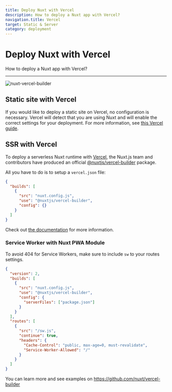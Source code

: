 ```yaml
---
title: Deploy Nuxt with Vercel
description: How to deploy a Nuxt app with Vercel?
navigation.title: Vercel
target: Static & Server
category: deployment
---
```

# Deploy Nuxt with Vercel

How to deploy a Nuxt app with Vercel?

---

![nuxt-vercel-builder](https://user-images.githubusercontent.com/904724/61308402-7a752d00-a7f0-11e9-9502-23731ccd00fd.png)


## Static site with Vercel

If you would like to deploy a static site on Vercel, no configuration is necessary. Vercel will detect that you are using Nuxt and will enable the correct settings for your deployment. For more information, see [this Vercel guide](https://vercel.com/guides/deploying-nuxtjs-with-vercel).

## SSR with Vercel

To deploy a serverless Nuxt runtime with [Vercel](https://vercel.com), the Nuxt.js team and contributors have produced an official [@nuxtjs/vercel-builder](https://github.com/nuxt/vercel-builder) package.

All you have to do is to setup a `vercel.json` file:

```json
{
  "builds": [
    {
      "src": "nuxt.config.js",
      "use": "@nuxtjs/vercel-builder",
      "config": {}
    }
  ]
}
```

Check out [the documentation](https://github.com/nuxt/vercel-builder) for more information.

### Service Worker with Nuxt PWA Module

To avoid 404 for Service Workers, make sure to include `sw` to your routes settings.

```json
{
  "version": 2,
  "builds": [
    {
      "src": "nuxt.config.js",
      "use": "@nuxtjs/vercel-builder",
      "config": {
        "serverFiles": ["package.json"]
      }
    }
  ],
  "routes": [
    {
      "src": "/sw.js",
      "continue": true,
      "headers": {
        "Cache-Control": "public, max-age=0, must-revalidate",
        "Service-Worker-Allowed": "/"
      }
    }
  ]
}
```

You can learn more and see examples on https://github.com/nuxt/vercel-builder
